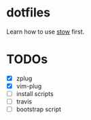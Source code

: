 # dotfiles

Learn how to use [stow](https://www.gnu.org/software/stow/) first.

# TODOs

- [x] zplug
- [x] vim-plug
- [ ] install scripts
- [ ] travis
- [ ] bootstrap script
